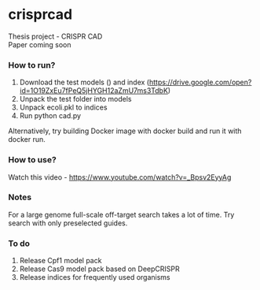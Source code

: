 # crisprcad
Thesis project - CRISPR CAD   
Paper coming soon   

### How to run?

1. Download the test models () and index (https://drive.google.com/open?id=1O19ZxEu7fPeQ5jHYGH12aZmU7ms3TdbK)
2. Unpack the test folder into models
3. Unpack ecoli.pkl to indices
4. Run python cad.py   

Alternatively, try building Docker image with docker build and run it with docker run.

### How to use?
Watch this video - https://www.youtube.com/watch?v=_Bpsv2EyyAg

### Notes
For a large genome full-scale off-target search takes a lot of time. Try search with only preselected guides.

### To do
1. Release Cpf1 model pack
2. Release Cas9 model pack based on DeepCRISPR
3. Release indices for frequently used organisms

